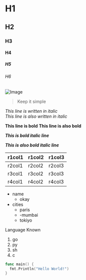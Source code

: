 # H1
## H2
### H3
#### H4
##### H5
###### H6

![Image](https://camo.githubusercontent.com/fd4b481746fdc3fa572431efa66a5e9e2eb8e6d80b06565ba1ed1a50d54925e7/68747470733a2f2f6f63746f6465782e6769746875622e636f6d2f696d616765732f79616b746f6361742e706e67)

> Keep it simple

_This line is written in italic_<br/>
*This line is also written in italic*

**This line is bold**
__This line is also bold__

__*This is bold italic line*__

___This is also bold italic line___

r1col1|r1col2|r1col3
-|-|-
r2col1|r2col2|r2col3
r3col1|r3col2|r3col3
r4col1|r4col2|r4col3

- name
  - okay
- cities
  - paris
  - -mumbai
  - tokiyo

Language Known

1. go
2. py
3. sh
4. c


```go
func main() {
  fmt.Println("Hello World!")
}
```
